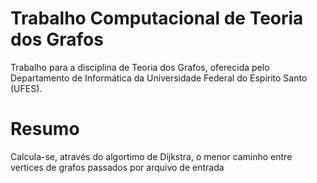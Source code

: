 Trabalho Computacional de Teoria dos Grafos
==========

Trabalho para a disciplina de Teoria dos Grafos, oferecida pelo Departamento de Informática da Universidade Federal do Espírito Santo (UFES).

# Resumo

Calcula-se, através do algortimo de Dijkstra, o menor caminho entre vertices de grafos passados por arquivo de entrada
